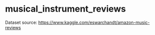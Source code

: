 # musical_instrument_reviews

Dataset source:  https://www.kaggle.com/eswarchandt/amazon-music-reviews
